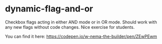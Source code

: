 # dynamic-flag-and-or
Checkbox flags acting in either AND mode or in OR mode. Should work with any new flags without code changes.
Nice exercise for students.

You can find it here: https://codepen.io/w-nema-the-builder/pen/ZEwPEwm
